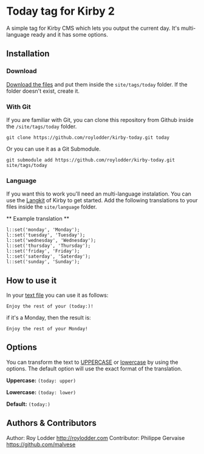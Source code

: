 # Today tag for Kirby 2

A simple tag for Kirby CMS which lets you output the current day. It's multi-language ready and it has some options.

## Installation

### Download
[Download the files](https://github.com/roylodder/kirby-today/archive/master.zip) and put them inside the `site/tags/today` folder. If the folder doesn't exist, create it.

### With Git
If you are familiar with Git, you can clone this repository from Github inside the `/site/tags/today` folder.

    git clone https://github.com/roylodder/kirby-today.git today

Or you can use it as a Git Submodule.

    git submodule add https://github.com/roylodder/kirby-today.git site/tags/today

### Language

If you want this to work you'll need an multi-language instalation. You can use the [Langkit](https://github.com/getkirby/langkit) of Kirby to get started. Add the following translations to your files inside the `site/language` folder.

** Example translation **

    l::set('monday', 'Monday');
    l::set('tuesday', 'Tuesday');
    l::set('wednesday', 'Wednesday');
    l::set('thursday', 'Thursday');
    l::set('friday', 'Friday');
    l::set('saterday', 'Saterday');
    l::set('sunday', 'Sunday');

## How to use it

In your [text file](http://getkirby.com/docs/content/adding-content#text-files) you can use it as follows:

    Enjoy the rest of your (today:)!

if it's a Monday, then the result is:

    Enjoy the rest of your Monday!

## Options

You can transform the text to [UPPERCASE](http://getkirby.com/docs/toolkit/api/str/upper) or [lowercase](http://getkirby.com/docs/toolkit/api/str/lower) by using the options. The default option will use the exact format of the translation.

**Uppercase:** `(today: upper)`

**Lowercase:** `(today: lower)`

**Default:** `(today:)`

## Authors & Contributors

Author: Roy Lodder <http://roylodder.com>
Contributor: Philippe Gervaise <https://github.com/malvese>
